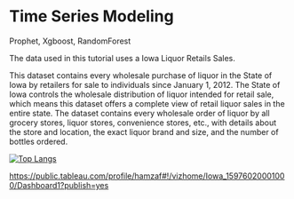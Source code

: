 # Time Series Modeling
Prophet, Xgboost, RandomForest

The data used in this tutorial uses a Iowa Liquor Retails Sales.

This dataset contains every wholesale purchase of liquor in the State of Iowa by retailers for sale to individuals since January 1, 2012. The State of Iowa controls the wholesale distribution of liquor intended for retail sale, which means this dataset offers a complete view of retail liquor sales in the entire state. The dataset contains every wholesale order of liquor by all grocery stores, liquor stores, convenience stores, etc., with details about the store and location, the exact liquor brand and size, and the number of bottles ordered.

[![Top Langs](https://github-readme-stats.vercel.app/api/top-langs/?username=hamzafarooq&layout=compact)](https://github.com/hamzafarooq/github-readme-stats)

https://public.tableau.com/profile/hamzaf#!/vizhome/Iowa_15976020001000/Dashboard1?publish=yes
